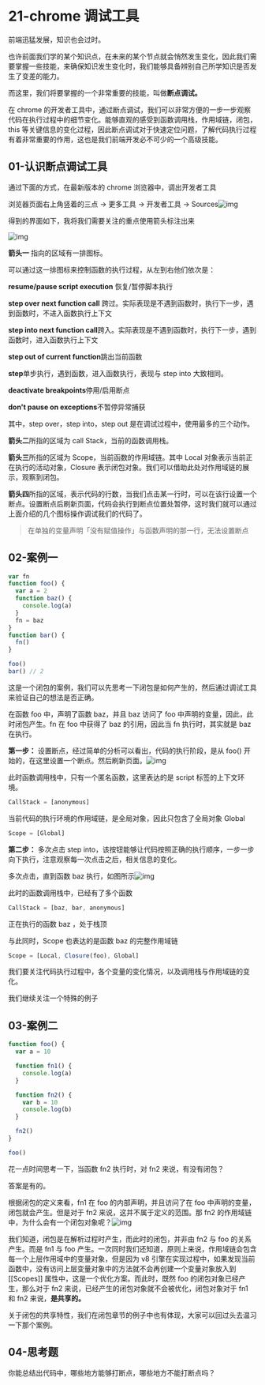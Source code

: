 # 21-chrome 调试工具

前端迅猛发展，知识也会过时。

也许前面我们学的某个知识点，在未来的某个节点就会悄然发生变化，因此我们需要掌握一些技能，来确保知识发生变化时，我们能够具备辨别自己所学知识是否发生了变差的能力。

而这里，我们将要掌握的一个非常重要的技能，叫做**断点调试。**

在 chrome 的开发者工具中，通过断点调试，我们可以非常方便的一步一步观察代码在执行过程中的细节变化。能够直观的感受到函数调用栈，作用域链，闭包，this 等关键信息的变化过程，因此断点调试对于快速定位问题，了解代码执行过程有着非常重要的作用，这也是我们前端开发必不可少的一个高级技能。

## 01-认识断点调试工具

通过下面的方式，在最新版本的 chrome 浏览器中，调出开发者工具

浏览器页面右上角竖着的三点 -> 更多工具 -> 开发者工具 -> Sources![img](./assets/1-20240301103103431.png)

得到的界面如下，我将我们需要关注的重点使用箭头标注出来

![img](./assets/1-20240301103103450.png)

**箭头一** 指向的区域有一排图标。

可以通过这一排图标来控制函数的执行过程，从左到右他们依次是：

**resume/pause script execution** 恢复/暂停脚本执行

**step over next function call** 跨过。实际表现是不遇到函数时，执行下一步，遇到函数时，不进入函数执行上下文

**step into next function call**跨入。实际表现是不遇到函数时，执行下一步，遇到函数时，进入函数执行上下文

**step out of current function**跳出当前函数

**step**单步执行，遇到函数，进入函数执行，表现与 step into 大致相同。

**deactivate breakpoints**停用/启用断点

**don't pause on exceptions**不暂停异常捕获

其中，step over，step into，step out 是在调试过程中，使用最多的三个动作。

**箭头二**所指的区域为 call Stack，当前的函数调用栈。

**箭头三**所指的区域为 Scope，当前函数的作用域链。其中 Local 对象表示当前正在执行的活动对象，Closure 表示闭包对象。我们可以借助此处对作用域链的展示，观察到闭包。

**箭头四**所指的区域，表示代码的行数，当我们点击某一行时，可以在该行设置一个断点。设置断点后刷新页面，代码会执行到断点位置处暂停，这时我们就可以通过上面介绍的几个图标操作调试我们的代码了。

> 在单独的变量声明「没有赋值操作」与函数声明的那一行，无法设置断点

## 02-案例一

```javascript
var fn
function foo() {
  var a = 2
  function baz() {
    console.log(a)
  }
  fn = baz
}
function bar() {
  fn()
}

foo()
bar() // 2
```

这是一个闭包的案例，我们可以先思考一下闭包是如何产生的，然后通过调试工具来验证自己的想法是否正确。

在函数 foo 中，声明了函数 baz，并且 baz 访问了 foo 中声明的变量，因此，此时闭包产生。fn 在 foo 中获得了 baz 的引用，因此当 fn 执行时，其实就是 baz 在执行。

**第一步：** 设置断点，经过简单的分析可以看出，代码的执行阶段，是从 foo() 开始的，在这里设置一个断点。然后刷新页面。![img](./assets/1-20240301103103489.png)

此时函数调用栈中，只有一个匿名函数，这里表达的是 script 标签的上下文环境。

```javascript
CallStack = [anonymous]
```

当前代码的执行环境的作用域链，是全局对象，因此只包含了全局对象 Global

```javascript
Scope = [Global]
```

**第二步：** 多次点击 step into，该按钮能够让代码按照正确的执行顺序，一步一步向下执行，注意观察每一次点击之后，相关信息的变化。

多次点击，直到函数 baz 执行，如图所示![img](./assets/1-20240301103103466.png)

此时的函数调用栈中，已经有了多个函数

```javascript
CallStack = [baz, bar, anonymous]
```

正在执行的函数 baz ，处于栈顶

与此同时，Scope 也表达的是函数 baz 的完整作用域链

```javascript
Scope = [Local, Closure(foo), Global]
```

我们要关注代码执行过程中，各个变量的变化情况，以及调用栈与作用域链的变化。

我们继续关注一个特殊的例子

## 03-案例二

```javascript
function foo() {
  var a = 10

  function fn1() {
    console.log(a)
  }

  function fn2() {
    var b = 10
    console.log(b)
  }

  fn2()
}

foo()
```

花一点时间思考一下，当函数 fn2 执行时，对 fn2 来说，有没有闭包？

答案是有的。

根据闭包的定义来看，fn1 在 foo 的内部声明，并且访问了在 foo 中声明的变量，闭包就会产生。但是对于 fn2 来说，这并不属于定义的范围。那 fn2 的作用域链中，为什么会有一个闭包对象呢？![img](./assets/1-20240301103103484.png)

我们知道，闭包是在解析过程时产生，而此时的闭包，并非由 fn2 与 foo 的关系产生。而是 fn1 与 foo 产生。一次同时我们还知道，原则上来说，作用域链会包含每一个上层作用域中的变量对象，但是因为 v8 引擎在实现过程中，如果发现当前函数中，没有访问上层变量对象中的方法就不会再创建一个变量对象放入到 [[Scopes]] 属性中，这是一个优化方案。而此时，既然 foo 的闭包对象已经产生，那么对于 fn2 来说，已经产生的闭包对象就不会被优化，闭包对象对于 fn1 和 fn2 来说，**是共享的。**

关于闭包的共享特性，我们在闭包章节的例子中也有体现，大家可以回过头去温习一下那个案例。

## 04-思考题

你能总结出代码中，哪些地方能够打断点，哪些地方不能打断点吗？
